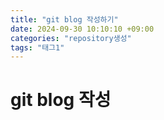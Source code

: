 ```yaml
---
title: "git blog 작성하기"
date: 2024-09-30 10:10:10 +09:00
categories: "repository생성"
tags: "태그1"
---
```


# git blog 작성
